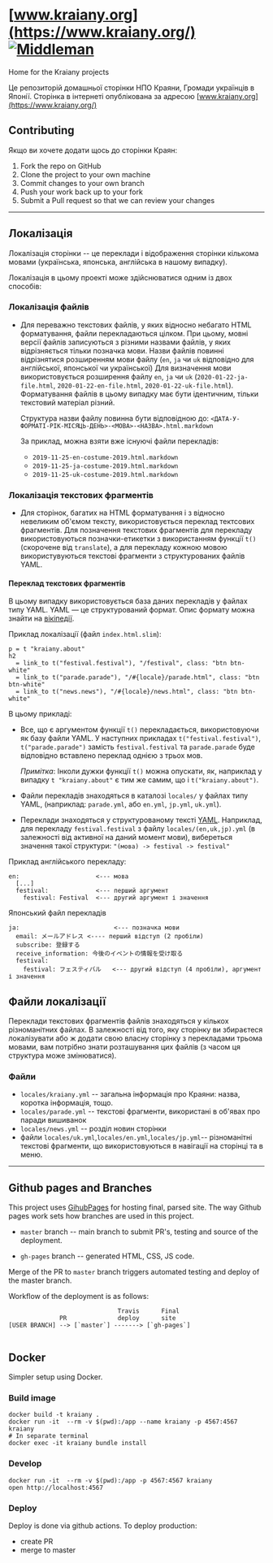 # [www.kraiany.org](https://www.kraiany.org/) [![Middleman](https://github.com/Kraiany/kraiany.github.io/actions/workflows/build.yml/badge.svg)](https://github.com/Kraiany/kraiany.github.io/actions/workflows/build.yml)
Home for the Kraiany projects

Це репозиторій домашньої сторінки НПО Краяни, Громади українців в
Японії. Сторінка в інтернеті опублікована за адресою [www.kraiany.org](https://www.kraiany.org/)

## Contributing

Якщо ви хочете додати щось до сторінки Краян:

1. Fork the repo on GitHub
2. Clone the project to your own machine
3. Commit changes to your own branch
4. Push your work back up to your fork
5. Submit a Pull request so that we can review your changes

---

## Локалізація

Локалізація сторінки -- це переклади і відображення сторінки кількома
мовами (українська, японська, англійська в нашому випадку).

Локалізація в цьому проекті може здійснюватися одним із двох способів:

### Локалізація файлів

- Для переважно текстових файлів, у яких відносно небагато HTML
  форматування, файли перекладаються цілком. При цьому, мовні версії
  файлів записуються з різними назвами файлів, у яких відрізняється
  тільки позначка мови. Назви файлів повинні відрізнятися розширенням
  мови файлу (`en`, `ja` чи `uk` відповідно для англійської, японської
  чи української) Для визначення мови використовується розширення файлу
  `en`, `ja` чи `uk` (`2020-01-22-ja-file.html`,
  `2020-01-22-en-file.html`, `2020-01-22-uk-file.html`).  Форматування
  файлів в цьому випадку має бути ідентичним, тільки текстовий матеріал
  різний.

  Структура назви файлу повинна бути відповідною до: `<ДАТА-У-ФОРМАТІ-РІК-МІСЯЦЬ-ДЕНЬ>-<МОВА>-<НАЗВА>.html.markdown`

  За приклад, можна взяти вже існуючі файли перекладів:

  - `2019-11-25-en-costume-2019.html.markdown`
  - `2019-11-25-ja-costume-2019.html.markdown`
  - `2019-11-25-uk-costume-2019.html.markdown`

### Локалізація текстових фрагментів

- Для сторінок, багатих на HTML форматування і з відносно невеликим
  об'ємом тексту, використовується переклад тектсових фрагментів. Для
  позначення текстових фрагментів для перекладу використовуються
  позначки-етикетки з використанням функції `t()`(скорочене від
  `translate`), а для перекладу кожною мовою використувуються текстові
  фрагменти з структурованих файлів YAML.


#### Переклад текстових фрагментів

В цьому випадку використовується база даних перекладів у файлах типу YAML. YAML — це структурований формат. Опис формату можна знайти на [вікіпедії](https://uk.wikipedia.org/wiki/YAML).


Приклад локалізації (файл `index.html.slim`):

    p = t "kraiany.about"
    h2
      = link_to t("festival.festival"), "/festival", class: "btn btn-white"
      = link_to t("parade.parade"), "/#{locale}/parade.html", class: "btn btn-white"
      = link_to t("news.news"), "/#{locale}/news.html", class: "btn btn-white"

В цьому прикладі:

- Все, що є аргументом функції `t()` перекладається, використовуючи як
  базу файли YAML. У наступних прикладах  `t("festival.festival")`,
  `t("parade.parade")` замість `festival.festival` та `parade.parade`
  буде відповідно вставлено переклад однією з трьох мов.

  *Примітка*: Інколи дужки функції `t()` можна опускати, як, наприклад у
  випадку `t "kraiany.about"` є тим же самим, що і `t("kraiany.about")`.

- Файли перекладів знаходяться в каталозі `locales/` у файлах типу
    YAML, (наприклад: `parade.yml`, або `en.yml`, `jp.yml`, `uk.yml`).

- Переклади знаходяться у структурованому тексті
  [YAML](https://uk.wikipedia.org/wiki/YAML). Наприклад, для перекладу
  `festival.festival` з файлу `locales/(en,uk,jp).yml` (в
  залежності від активної на даний момент мови), вибереться значення
  такої структури: `"(мова) -> festival -> festival"`

Приклад англійського перекладу:


```
en:                     <--- мова
  [...]
  festival:             <--- перший аргумент
    festival: Festival  <--- другий аргумент і значення
```

Японський файл перекладів
```
ja:                          <--- позначка мови
  email: メールアドレス <---- перший відступ (2 пробіли)
  subscribe: 登録する
  receive_information: 今後のイベントの情報を受け取る
  festival:
    festival: フェスティバル   <--- другий відступ (4 пробіли), аргумент і значення
```

## Файли локалізації

Переклади текстових фрагментів файлів знаходяться у кількох
різноманітних файлах. В залежності від того, яку сторінку ви збираєтеся
локалізувати або ж додати свою власну сторінку з перекладами трьома
мовами, вам потрібно знати розташування цих файлів (з часом ця структура
може змінюватися).

### Файли

- `locales/kraiany.yml` -- загальна інформація про Краяни: назва,
  коротка інформація, тощо.
- `locales/parade.yml` -- текстові фрагменти, використані в об'явах про
  паради вишиванок
- `locales/news.yml` -- розділ новин сторінки
- файли `locales/uk.yml`,`locales/en.yml`,`locales/jp.yml`--
  різноманітні текстові фрагменти, що використовуються в навігації на
  сторінці та в меню.

---

## Github pages and Branches

This project uses [GihubPages](https://pages.github.com/) for hosting
final, parsed site. The way Github pages work sets how branches are used
in this project.

- `master` branch -- main branch to submit PR's, testing and source of
the deployment.

- `gh-pages` branch -- generated HTML, CSS, JS code.

Merge of the PR to `master` branch triggers automated testing and
deploy of the master branch.

Workflow of the deployment is as follows:


```
                              Travis      Final
              PR              deploy      site
[USER BRANCH] --> [`master`] -------> [`gh-pages`]


```

## Docker

Simpler setup using Docker.


### Build image

```
docker build -t kraiany .
docker run -it  --rm -v $(pwd):/app --name kraiany -p 4567:4567 kraiany
# In separate terminal
docker exec -it kraiany bundle install

```

### Develop

```
docker run -it  --rm -v $(pwd):/app -p 4567:4567 kraiany
open http://localhost:4567
```


### Deploy

Deploy is done via github actions. To deploy production:

- create PR
- merge to master


